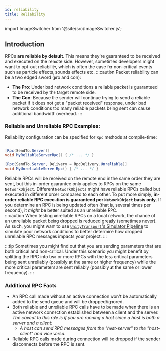 ```yaml
---
id: reliability
title: Reliability
---
```

import ImageSwitcher from '@site/src/ImageSwitcher.js';

## Introduction
RPCs **are reliable by default**.  This means they're guaranteed to be received and executed on the remote side. However, sometimes developers might want to opt-out reliability, which is often the case for non-critical events such as particle effects, sounds effects etc.
:::caution
Packet reliability can be a two edged sword (pro and con):
- **The Pro**: Under bad network conditions a reliable packet is guaranteed to be received by the target remote side.
- **The Con**: Because the sender will continue trying to send a reliable packet if it does not get a "packet received" response, under bad network conditions too many reliable packets being sent can cause additional bandwidth overhead.
:::

### Reliable and Unreliable RPC Examples:
Reliability configuration can be specified for `Rpc` methods at compile-time:

```csharp

[Rpc(SendTo.Server)]
void MyReliableServerRpc() { /* ... */ }

[Rpc(SendTo.Server, Delivery = RpcDelivery.Unreliable)]
void MyUnreliableServerRpc() { /* ... */ }
```

Reliable RPCs will be received on the remote end in the same order they are sent, but this in-order guarantee only applies to RPCs on the same `NetworkObject`. Different `NetworkObjects` might have reliable RPCs called but executed in different order compared to each other. To put more simply, **in-order reliable RPC execution is guaranteed per `NetworkObject` basis only**.  If you determine an RPC is being updated often (that is, several times per second), it _might_ be better suited as an unreliable RPC.    
:::caution
When testing unreliable RPCs on a local network, the chance of an unreliable packet being dropped is reduced greatly (sometimes never).  As such, you might want to use [`UnityTransport`'s Simulator Pipeline](https://docs-multiplayer.unity3d.com/transport/current/pipelines#simulator-pipeline) to simulate poor network conditions to better determine how dropped unreliable RPC messages impacts your project.
:::

:::tip
Sometimes you might find out that you are sending parameters that are both critical and non-critical.  Under this scenario you might benefit by splitting the RPC into two or more RPCs with the less critical parameters being sent unreliably (possibly at the same or higher frequency) while the more critical parameters are sent reliably (possibly at the same or lower frequency).
:::

### Additional RPC Facts
- An RPC call made without an active connection won't be automatically added to the send queue and will be dropped/ignored.
- Both reliable and unreliable RPC calls have to be made when there is an active network connection established between a client and the server. _The caveat to this rule is if you are running a host since a host is both a server and a client:_
    - _A host can send RPC messages from the "host-server" to the "host-client" and vice versa._
- Reliable RPC calls made during connection will be dropped if the sender disconnects before the RPC is sent.

